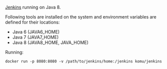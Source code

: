 [Jenkins](http://jenkins-ci.org/) running on Java 8.

Following tools are installed on the system and environment variables are defined for their locations:

  - Java 6 (JAVA6_HOME)
  - Java 7 (JAVA7_HOME)
  - Java 8 (JAVA8_HOME, JAVA_HOME)

Running:

    docker run -p 8080:8080 -v /path/to/jenkins/home:/jenkins komu/jenkins
